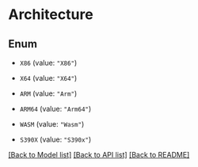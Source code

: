 # Architecture

## Enum


* `X86` (value: `"X86"`)

* `X64` (value: `"X64"`)

* `ARM` (value: `"Arm"`)

* `ARM64` (value: `"Arm64"`)

* `WASM` (value: `"Wasm"`)

* `S390X` (value: `"S390x"`)


[[Back to Model list]](../README.md#documentation-for-models) [[Back to API list]](../README.md#documentation-for-api-endpoints) [[Back to README]](../README.md)


